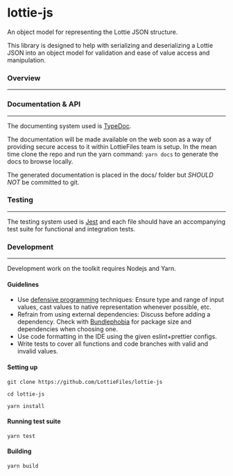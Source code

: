 # lottie-js

An object model for representing the Lottie JSON structure.

This library is designed to help with serializing and deserializing a Lottie JSON into an object model for validation and ease of value access and manipulation.

### Overview
---

### Documentation &amp; API
---
The documenting system used is [TypeDoc](https://typedoc.org/).

The documentation will be made available on the web soon as a way of providing secure access to it within LottieFiles team is setup. In the mean time clone the repo and run the yarn command: `yarn docs` to generate the docs to browse locally. 

The generated documentation is placed in the docs/ folder but *SHOULD NOT* be committed to git.

### Testing
---
The testing system used is [Jest](https://jestjs.io/) and each file should have an accompanying test suite for functional and integration tests.

### Development
---
Development work on the toolkit requires Nodejs and Yarn.

#### Guidelines
- Use [defensive programming](https://en.wikipedia.org/wiki/Defensive_programming) techniques: Ensure type and range of input values, cast values to native representation whenever possible, etc.
- Refrain from using external dependencies: Discuss before adding a dependency. Check with [Bundlephobia](https://bundlephobia.com/) for package size and dependencies when choosing one.
- Use code formatting in the IDE using the given eslint+prettier configs.
- Write tests to cover all functions and code branches with valid and invalid values.

#### Setting up
```
git clone https://github.com/LottieFiles/lottie-js

cd lottie-js

yarn install
```

#### Running test suite
```
yarn test
```

#### Building
```
yarn build
```
